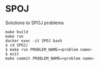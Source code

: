 # SPOJ
Solutions to SPOJ problems

```
make build
make run
docker exec -it SPOJ bash
$ cd SPOJ/
$ make run PROBLEM_NAME=<problem name>
$ exit
make commit PROBLEM_NAME=<problem name>
```
